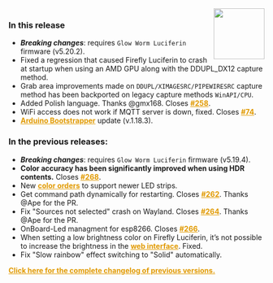 <style>
.footer {
  display: none;
}
.px-3 {
  padding-right: 30px !important;
  padding-left: 10px !important;
}
.my-5 {
  margin-top: 10px !important;
  margin-bottom: 10px !important;
}
strong {
  font-weight: bold;
}
a {
  font-weight: bold;
  color: #E19A00FF;
}
</style>
<img align="right" width="100" height="100" src="https://raw.githubusercontent.com/sblantipodi/firefly_luciferin/master/data/img/luciferin_logo.png">

### In this release

- ***Breaking changes***: requires `Glow Worm Luciferin` firmware (v5.20.2).
- Fixed a regression that caused Firefly Luciferin to crash at startup when using an AMD GPU along with the DDUPL_DX12
  capture method.
- Grab area improvements made on `DDUPL/XIMAGESRC/PIPEWIRESRC` capture method has been backported on legacy capture
  methods `WinAPI/CPU`.
- Added Polish language. Thanks @gmx168. Closes [#258](https://github.com/sblantipodi/firefly_luciferin/pull/258).
- WiFi access does not work if MQTT server is down, fixed.
  Closes [#74](https://github.com/sblantipodi/glow_worm_luciferin/issues/74).
- [Arduino Bootstrapper](https://github.com/sblantipodi/arduino_bootstrapper/releases) update (v.1.18.3).

### In the previous releases:

- ***Breaking changes***: requires `Glow Worm Luciferin` firmware (v5.19.4).
- **Color accuracy has been significantly improved when using HDR contents.** Closes [#268](https://github.com/sblantipodi/firefly_luciferin/issues/268).
- New [color orders](https://github.com/sblantipodi/firefly_luciferin/wiki/RGB-and-RGBW-support#how-to-change-color-order) to support newer LED strips.
- Get command path dynamically for restarting. Closes [#262](https://github.com/sblantipodi/firefly_luciferin/pull/262). Thanks @Ape for the PR.
- Fix "Sources not selected" crash on Wayland. Closes [#264](https://github.com/sblantipodi/firefly_luciferin/pull/264). Thanks @Ape for the PR.
- OnBoard-Led managment for esp8266. Closes [#266](https://github.com/sblantipodi/firefly_luciferin/pull/266).
- When setting a low brightness color on Firefly Luciferin, it’s not possible to increase the brightness in the [web interface](https://github.com/sblantipodi/firefly_luciferin/wiki/Remote-Access#luciferin-web-interface). Fixed.
- Fix "Slow rainbow" effect switching to "Solid" automatically.

[Click here for the complete changelog of previous versions.](https://github.com/sblantipodi/firefly_luciferin/releases)
